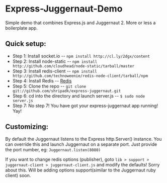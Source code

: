 Express-Juggernaut-Demo
=============

Simple demo that combines Express.js and Juggernaut 2. More or less a boilerplate app.

Quick setup:
-------
* Step 1: Install socket.io -- `npm install http://cl.ly/2dgx/content`
* Step 2: Install node-static -- `npm install http://github.com/cloudhead/node-static/tarball/master`
* Step 3: Install redis-client -- `npm install http://github.com/technoweenie/redis-node-client/tarball/npm`
* Step 4: Install Redis -- [Redis](http://code.google.com/p/redis/)
* Step 5: Clone the repo -- `git clone git://github.com/shripadk/express-juggernaut.git`
* Step 6: cd into the directory and launch server.js -- `$ sudo node server.js`
* Step 7: No step 7! You have got your express-juggernaut app running! Yay!

Customizing:
------------

By default the Juggernaut listens to the Express http.Server() instance. You can override this and launch Juggernaut on a separate port. Just provide the port number, eg: `Juggernaut.listen(8080)`

If you want to change redis options (publisher), goto `lib > support > juggernaut-client > juggernaut-client.js` and modify the defaults! Sorry about this. Will be adding options support(similar to the Juggernaut ruby client) soon.